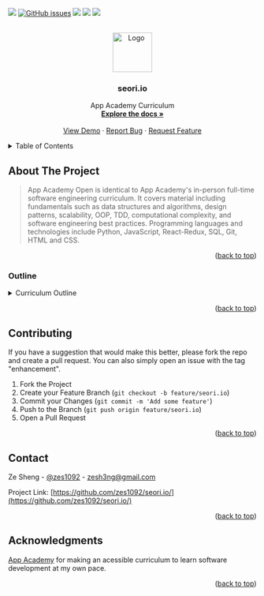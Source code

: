 <div id="top"></div>

<!-- PROJECT SHIELDS -->
<!--
*** I'm using markdown "reference style" links for readability.
*** Reference links are enclosed in brackets [ ] instead of parentheses ( ).
*** See the bottom of this document for the declaration of the reference variables
*** for contributors-url, forks-url, etc. This is an optional, concise syntax you may use.
*** https://www.markdownguide.org/basic-syntax/#reference-style-links
-->

![](https://img.shields.io/badge/-zes1092-blueviolet) 
[![GitHub issues](https://img.shields.io/github/issues/zes1092/seori-project)](https://github.com/zes1092/seori-project/issues)
![](https://img.shields.io/github/forks/zes1092/seori.io)
![](https://img.shields.io/github/stars/zes1092/seori.io)
![](https://img.shields.io/github/license/zes1092/seori.io)

<!-- PROJECT LOGO -->
<br />
<div align="center">
  <a href="https://github.com/zes1092/archetypes.io/">
    <img src="https://scale.com/_next/image?url=%2Fstatic%2Fimg%2Findex%2Fdata-centric%2Fautomate.png&w=256&q=75" alt="Logo" width="80" height="80">
  </a>

  <h3 align="center">seori.io</h3>

  <p align="center">
    App Academy Curriculum 
    <br />
    <a href="https://github.com/zes1092/seori.io/blob/main/README.md"><strong>Explore the docs »</strong></a>
    <br />
    <br />
    <a href="https://github.com/zes1092/seori.io/">View Demo</a>
    ·
    <a href="https://github.com/zes1092/seori.io/issues">Report Bug</a>
    ·
    <a href="https://github.com/zes1092/seori.io/issues">Request Feature</a>
  </p>
</div>



<!-- TABLE OF CONTENTS -->
<details>
  <summary>Table of Contents</summary>
  <ol>
    <li>
      <a href="#about-the-project">About The Project</a>
      <ul>
        <li><a href="#outline">Outline</a></li>
      </ul>
    </li>
    <li><a href="#contributing">Contributing</a></li>
    <li><a href="#contact">Contact</a></li>
    <li><a href="#acknowledgments">Acknowledgments</a></li>
  </ol>
</details>



<!-- ABOUT THE PROJECT -->
## About The Project

<!-- ![breaux.io](https://scale.com/_next/image?url=%2Fstatic%2Fimg%2Findex%2Fdata-centric%2Fannotate.png&w=256&q=75)
[![Product Name Screen Shot][product-screenshot]](https://example.com) -->

> App Academy Open is identical to App Academy's in-person full-time software engineering curriculum. It covers material including fundamentals such as data structures and algorithms, design patterns, scalability, OOP, TDD, computational complexity, and software engineering best practices. Programming languages and technologies include Python, JavaScript, React-Redux, SQL, Git, HTML and CSS.

<!-- There are many great README templates available on GitHub; however, I didn't find one that really suited my needs so I created this enhanced one. I want to create a README template so amazing that it'll be the last one you ever need -- I think this is it.

Here's why:
* Your time should be focused on creating something amazing. A project that solves a problem and helps others
* You shouldn't be doing the same tasks over and over like creating a README from scratch
* You should implement DRY principles to the rest of your life :smile:

Of course, no one template will serve all projects since your needs may be different. So I'll be adding more in the near future. You may also suggest changes by forking this repo and creating a pull request or opening an issue. Thanks to all the people have contributed to expanding this template!

Use the `BLANK_README.md` to get started. -->

<p align="right">(<a href="#top">back to top</a>)</p>



### Outline

<!-- This section should list any major frameworks/libraries used to bootstrap your project. Leave any add-ons/plugins for the acknowledgements section. Here are a few examples. -->
<details>
<summary>Curriculum Outline</summary>
  <ol>
    <li>
      Web Devlopment Fundamentals 
      <ul>
        <li>Javascript Fundamentals</li>
        <li>Setting Up Your Environment I</li>
        <li>HTML & CSS Fundamentals</li>
        <li>HTML & CSS: Putting It All Together</li>
        <li>Setting Up Your Environment II</li>
        <li>Intermediate JavaScript</li>
      </ul>
    </li>
    <li>
      Javascript Fundamentals 
      <ul>
        <li>Introduction to Javascript</li>
        <li>Control Flow </li>
        <li>Intermediate Javascript</li>
        <li>Intermediate Arrays</li>
        <li>Advanced Arrays</li>
        <li>Additional Practices</li>
        <li>Advanced Array Methods</li>
      </ul>
    </li>
    <li>
        Intermediate Javascript
        <ul>
            <li>Local JavaScript</li>
            <li>Objects</li>
            <li>Callbacks</li>
            <li>Scope and Closures</li>
            <li>Recursion</li>
            <li>IIFEs and Recalls</li>
            <li>Asynchronicity</li>
        </ul>
      </li>
      <li>
        TDD and OOP
        <ul>
            <li> Basic Coding Principles</li>
            <li> Object-Oriented Programming</li>
            <li> Context in JavaScript</li>
            <li> TDD Basics</li>
            <li> Intermediate TDD</li>
        </ul>
      </li>
      <li>
        Data Structures and Algorithms
        <ul>
            <li>Code Performance</li>
            <li>Data Structures I</li>
            <li>Whiteboarding I</li>
            <li>Data Structures II</li>
            <li>Sorting</li>
            <li>Trees and Binary Search</li> 
            <li>Graphs</li>
            <li>Whiteboarding II</li> 
        </ul>
      </li>
      <li>
        HTML and CSS
        <ul>
            <li>CSS Fundamentals</li>
            <li>Intermediate CSS</li>
            <li>Advanced CSS</li>
        </ul>
      </li>
      <li>
        Servers, APIs, and Promises
        <ul>
            <li>HTTP Servers I</li>
            <li>HTTP Servers I</li>
            <li>Asynchronous JavaScript</li>
            <li>APIs</li>
            <li>Networks</li>
        </ul>
      </li>
      <li>
        Frontend Javascript
        <ul>
            <li>The Browser</li>
            <li>Working with the DOM</li>
            <li>Handling Events and Data</li>
            <li>Browser Storage</li>
            <li>Capstone Project</li>
        </ul>
      </li>
      <li>
        Express SQL
        <ul>
            <li>Express Basics</li>
            <li>Intermediate Express</li>
            <li>Express Capstone</li>
            <li>SQL Basics</li>
            <li>Intermediate SQL</li> 
            <li>SQL Capstone Project</li>
            <li>Advanced SQL Topics</li> 
        </ul>
      </li>
      <li>
        Express and Sequelize 
        <ul>
            <li>Sequelize Foundations</li>
            <li>Relationships in Sequelize</li>
            <li>Real World Sequelize Applications</li>
            <li>Express & SQL Capstone</li>
        </ul>
      </li>
      <li>
        Web Security and Authentication
        <ul>
            <li>Web Application Security</li>
            <li>Backend Authentication</li>
        </ul>
      </li>
      <li>
        React
        <ul>
            <li>React Basics</li>
            <li>React Hooks and Forms</li>
            <li>React Context and Jest</li>
            <li>Class Components</li>
        </ul>
      </li>
      <li>
        Python
        <ul>
            <li>Data Types</li>
            <li>Functions and Statements</li>
            <li>Structured Data I</li>
            <li>Structured Data II</li>
            <li>Object-Oriented Python</li>
            <li>Python Environment and Testing</li>
            <li>Python Capstone</li>
        </ul>
      </li>
      <li>
        Flask, SQLAlchemy, and Forms
        <ul>
            <li>Flask Basics</li>
            <li>SQLAlchemy Basics</li>
            <li>Migrations</li>
        </ul>
      </li>
      <li>
        Docker and Microservices
        <ul>
            <li>Docker Basics</li>
            <li>Docker Images</li>
            <li>Docker Compose</li>
            <li>Microservices Applied</li>
        </ul>
      </li>
  </ol>
</details>

<p align="right">(<a href="#top">back to top</a>)</p>



<!-- USAGE EXAMPLES -->
<!-- ## Usage

Use this space to show useful examples of how a project can be used. Additional screenshots, code examples and demos work well in this space. You may also link to more resources.

_For more examples, please refer to the [Documentation](https://example.com)_

<p align="right">(<a href="#top">back to top</a>)</p> -->



<!-- ROADMAP -->
<!-- ## Roadmap

- [x] Add Changelog
- [x] Add back to top links
- [ ] Add Additional Templates w/ Examples
- [ ] Add "components" document to easily copy & paste sections of the readme
- [ ] Multi-language Support
    - [ ] Chinese
    - [ ] Spanish

See the [open issues](https://github.com/othneildrew/Best-README-Template/issues) for a full list of proposed features (and known issues).

<p align="right">(<a href="#top">back to top</a>)</p> -->



<!-- CONTRIBUTING -->
## Contributing

If you have a suggestion that would make this better, please fork the repo and create a pull request. You can also simply open an issue with the tag "enhancement".

1. Fork the Project
2. Create your Feature Branch (`git checkout -b feature/seori.io`)
3. Commit your Changes (`git commit -m 'Add some feature'`)
4. Push to the Branch (`git push origin feature/seori.io`)
5. Open a Pull Request

<p align="right">(<a href="#top">back to top</a>)</p>



<!-- LICENSE -->
<!--
## License

Distributed under the MIT License. See `LICENSE.txt` for more information.

<p align="right">(<a href="#top">back to top</a>)</p>
-->



<!-- CONTACT -->
## Contact

Ze Sheng - [@zes1092](https://twitter.com/zes1092) - zesh3ng@gmail.com

Project Link: [https://github.com/zes1092/seori.io/](https://github.com/zes1092/seori.io/)

<p align="right">(<a href="#top">back to top</a>)</p>



 <!-- ACKNOWLEDGMENTS --> 
 ## Acknowledgments

[App Academy](https://my.appacademy.io/) for making an acessible curriculum to learn software development at my own pace. 

<p align="right">(<a href="#top">back to top</a>)</p>



<!-- MARKDOWN LINKS & IMAGES -->
<!-- https://www.markdownguide.org/basic-syntax/#reference-style-links -->
[contributors-shield]: https://img.shields.io/github/contributors/othneildrew/Best-README-Template.svg?style=for-the-badge
[contributors-url]: https://github.com/othneildrew/Best-README-Template/graphs/contributors
[forks-shield]: https://img.shields.io/github/forks/othneildrew/Best-README-Template.svg?style=for-the-badge
[forks-url]: https://github.com/othneildrew/Best-README-Template/network/members
[stars-shield]: https://img.shields.io/github/stars/othneildrew/Best-README-Template.svg?style=for-the-badge
[stars-url]: https://github.com/othneildrew/Best-README-Template/stargazers
[issues-shield]: https://img.shields.io/github/issues/othneildrew/Best-README-Template.svg?style=for-the-badge
[issues-url]: https://github.com/othneildrew/Best-README-Template/issues
[license-shield]: https://img.shields.io/github/license/othneildrew/Best-README-Template.svg?style=for-the-badge
[license-url]: https://github.com/othneildrew/Best-README-Template/blob/master/LICENSE.txt
[linkedin-shield]: https://img.shields.io/badge/-LinkedIn-black.svg?style=for-the-badge&logo=linkedin&colorB=555
[linkedin-url]: https://linkedin.com/in/othneildrew
[product-screenshot]: images/screenshot.png
